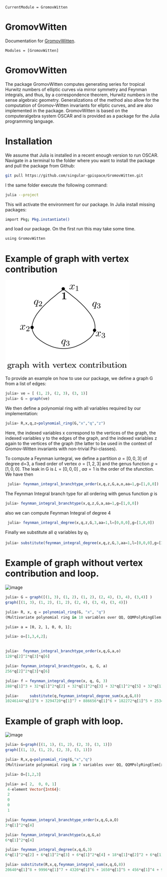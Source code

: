 ```@meta
CurrentModule = GromovWitten
```

# GromovWitten

Documentation for [GromovWitten](https://github.com/singular-gpispace/GromovWitten).

```@autodocs
Modules = [GromovWitten]
```

# GromovWitten

The package GromovWitten computes generating series for tropical Hurwitz numbers of elliptic curves via mirror symmetry and Feynman integrals, and thus, by a correspondence theorem, Hurwitz numbers in the sense algebraic geometry. Generalizations of the method also allow for the computation of Gromov-Witten invariants for ellptic curves, and are also implemented in the package. GromovWitten is based on the computeralgebra system OSCAR and is provided as a package for the Julia programming language.

# Installation

We assume that Julia is installed in a recent enough version to run OSCAR. Navigate in a terminal to the folder where you want to install the package and pull the package from Github:

```bash
git pull https://github.com/singular-gpispace/GromovWitten.git
```

I the same folder execute the following command:

```bash
julia --project
```

This will activate the environment for our package. In Julia install missing packages:

```bash
import Pkg; Pkg.instantiate()
```

and load our package. On the first run this may take some time.

```bash
using GromovWitten  
```

# Example of graph with vertex contribution

![alt text](img/graph_with_vertex1.png)



To provide an example on how to use our package, we define a graph G from a list of edges:

```julia
julia> ve = [ (1, 2), (2, 3), (3, 1)]  
julia> G = graph(ve)
```

We then define a polynomial ring with all variables required by our implementation:

```julia
julia> R,x,q,z=polynomial_ring(G,"x","q","z")
```

Here, the indexed variables x correspond to the vertices of the graph, the indexed variables y to the edges of the graph, and the indexed variables z again to the vertices of the graph (the latter to be used in the context of Gromov-Witten invariants with non-trivial Psi-classes).

To compute a Feynman iuntegral, we define a partition  $a=[0,0,3]$  of degree d=3, a fixed order of vertex $o=[1,2,3]$ and the genus function $g=[1,0,0]$. The leak in G is $L=[0,0,0]$ , $aa=1$ is the order of the sfunction. We have then

```julia
 julia> feynman_integral_branchtype_order(x,q,z,G,a,o,aa=1,g=[1,0,0])
```

The Feynman Integral branch type for all ordering with genus function $g$  is

```julia
julia> feynman_integral_branchtype(x,q,z,G,a,aa=1,g=[1,0,0])
```

also we can compute Feynman Integral of degree 4

```julia
 julia> feynman_integral_degree(x,q,z,G,3,aa=1,l=[0,0,0],g=[1,0,0])
```

Finally we substitute all $q$  variables by $q_{1}$

```julia
julia> substitute(feynman_integral_degree(x,q,z,G,3,aa=1,l=[0,0,0],g=[1,0,0]))
```

# Example of graph without vertex contribution and loop.

<img width="400" alt="image" src="https://github.com/singular-gpispace/GromovWitten/assets/46294807/1b45577b-3c92-464f-81f5-57766dcd189e">

```julia
julia> G = graph([(1, 3), (1, 2), (1, 2), (2, 4), (3, 4), (3,4)] )
graph([(1, 3), (1, 2), (1, 2), (2, 4), (3, 4), (3, 4)])
```

```julia
julia> R, x, q = polynomial_ring(G, "x", "q")
(Multivariate polynomial ring in 10 variables over QQ, QQMPolyRingElem[x[1], x[2], x[3],x[4]], QQMPolyRingElem[q[1], q[2],q[3], q[4], q[5], q[6]])
```

```example
julia> a = [0, 2, 1, 0, 0, 1];
```

```julia
julia> o=[1,3,4,2];
```

```julia

julia>  feynman_integral_branchtype_order(x,q,G,a,o) 
128*q[2]^2*q[3]*q[6]
```

```julia
julia> feynman_integral_branchtype(x, q, G, a)  
256*q[2]^2*q[3]*q[6]
```

```julia
julia> f = feynman_integral_degree(x, q, G, 3)
288*q[1]^3 + 32*q[1]^2*q[2] + 32*q[1]^2*q[3] + 32*q[1]^2*q[5] + 32*q[1]^2*q[6] + 8*q[1]*q[2]*q[5] + 8*q[1]*q[2]*q[6] + 8*q[1]*q[3]*q[5] + 8*q[1]*q[3]*q[6] + 24*q[2]^3 + 152*q[2]^2*q[3] + 8*q[2]^2*q[5] + 8*q[2]^2*q[6] + 152*q[2]*q[3]^2 + 32*q[2]*q[3]*q[5] + 32*q[2]*q[3]*q[6] + 32*q[2]*q[4]^2 + 8*q[2]*q[4]*q[5] + 8*q[2]*q[4]*q[6] + 8*q[2]*q[5]^2 + 32*q[2]*q[5]*q[6] + 8*q[2]*q[6]^2 + 24*q[3]^3 + 8*q[3]^2*q[5] + 8*q[3]^2*q[6] + 32*q[3]*q[4]^2 + 8*q[3]*q[4]*q[5] + 8*q[3]*q[4]*q[6] + 8*q[3]*q[5]^2 + 32*q[3]*q[5]*q[6] + 8*q[3]*q[6]^2 + 288*q[4]^3 + 32*q[4]^2*q[5] + 32*q[4]^2*q[6] + 24*q[5]^3 + 152*q[5]^2*q[6] + 152*q[5]*q[6]^2 + 24*q[6]^3
```

```julia
julia>     substitute(q,feynman_integral_degree_sum(x,q,G,8))
10246144*q[1]^8 + 3294720*q[1]^7 + 886656*q[1]^6 + 182272*q[1]^5 + 25344*q[1]^4 + 1792*q[1]^3 + 32*q[1]^2
```

# Example of graph with loop.

<img width="350" alt="image" src="https://github.com/singular-gpispace/GromovWitten/assets/46294807/c94574b9-eaed-47ca-afb0-a53fdd0b64b3">

```julia
julia> G=graph([(1, 1), (1, 2), (2, 3), (3, 1)])
graph([(1, 1), (1, 2), (2, 3), (3, 1)])
```

```julia
julia> R,x,q=polynomial_ring(G,"x","q")
(Multivariate polynomial ring in 7 variables over QQ, QQMPolyRingElem[x[1], x[2], x[3]], QQMPolyRingElem[q[1], q[2], q[3], q[4]])
```

```julia
julia> O=[1,2,3]  
```

```julia
julia> a=[ 2,  0, 0, 1]
 4-element Vector{Int64}:
 2
 0
 0
 1
```

```julia
julia> feynman_integral_branchtype_order(x,q,G,a,O)
3*q[1]^2*q[4]
```

```julia
julia> feynman_integral_branchtype(x,q,G,a)  
6*q[1]^2*q[4]
```

```julia
julia> feynman_integral_degree(x,q,G,3)
6*q[1]^2*q[2] + 6*q[1]^2*q[3] + 6*q[1]^2*q[4] + 18*q[1]*q[2]^2 + 6*q[1]*q[2]*q[3] + 6*q[1]*q[2]*q[4] + 18*q[1]*q[3]^2 + 6*q[1]*q[3]*q[4] + 18*q[1]*q[4]^2
```

```julia
julia> substitute(R,x,q,feynman_integral_sum(x,q,G,8))
20640*q[1]^8 + 9996*q[1]^7 + 4320*q[1]^6 + 1650*q[1]^5 + 456*q[1]^4 + 90*q[1]^3 + 6*q[1]^2
```
